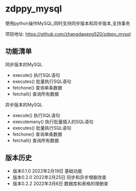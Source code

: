 # zdppy_mysql
使用python操作MySQL,同时支持同步版本和异步版本,支持事务

项目地址: https://github.com/zhangdapeng520/zdppy_mysql

## 功能清单
同步版本的MySQL
- execute() 执行SQL语句
- executes() 批量执行SQL语句
- fetchone() 查询单条数据
- fetchall() 查询所有数据

异步版本的MySQL
- execute() 执行SQL语句
- executemany() 执行批量插入的SQL语句
- executes() 批量执行SQL语句
- fetchone() 查询单条数据
- fetchall() 查询所有数据

## 版本历史
- 版本0.1.0 2022年2月19日 基础功能
- 版本0.2.0 2022年2月25日 同步和异步增删改查
- 版本0.2.2 2022年3月6日 数据库和表格的增删查
